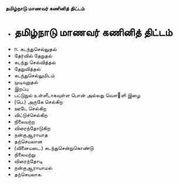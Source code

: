 **தமிழ்நாடு மாணவர் கணினித் திட்டம்**
- # தமிழ்நாடு மாணவர் கணினித் திட்டம்
- n. கடந்துசெல்லுதல்
- தேர்வில் தேறுதல்
- கடந்து செல்வித்தல்
- தேறுவித்தல்
- கடந்துசெல்லுமிடம்
- முடிவுறுதல்
- இறப்பு
- பட்டுநுல் உள்ளீடாகவுள்ள பொன் அல்லது வௌ஢ளி இழை
- (பெ.) அருகே செல்கிற
- ஊடே செல்கிற
- விட்டுச்செல்கிற
- நிலையற்ற
- விரைந்தோடுகிற
- நன்குஆராயாத
- தற்செயலான
- (வினையடை.) கடந்துசென்றுகொண்டு
- நிலையற்று
- விரைந்தோடி
- நன்குஆராயாமல்
- தற்செயலாக.

